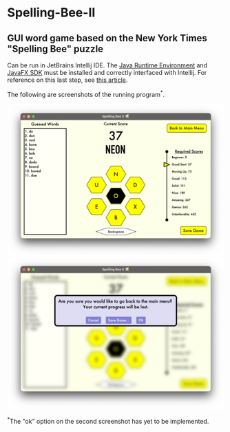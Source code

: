 # Spelling-Bee-II
## GUI word game based on the New York Times "Spelling Bee" puzzle

Can be run in JetBrains Intellij IDE. The [Java Runtime Environment](https://www.oracle.com/java/technologies/javase-jdk15-downloads.html) and [JavaFX SDK](https://gluonhq.com/products/javafx/) must be installed and correctly interfaced with Intellij. For reference on this last step, see [this article](https://www.jetbrains.com/help/idea/javafx.html#add-javafx-lib).

The following are screenshots of the running program<sup>*</sup>.
  
 ![](SB_Screenshots/Screenshot_1.png)
 ![](SB_Screenshots/Screenshot_2.png)
 
 <sup>*</sup>The "ok" option on the second screenshot has yet to be implemented.

